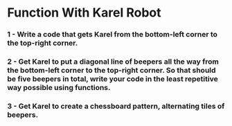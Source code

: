 # Function With Karel Robot

### 1 - Write a code that gets Karel from the bottom-left corner to the top-right corner.

### 2 - Get Karel to put a diagonal line of beepers all the way from the bottom-left corner to the top-right corner. So that should be five beepers in total, write your code in the least repetitive way possible using functions.

### 3 - Get Karel to create a chessboard pattern, alternating tiles of beepers.
 
